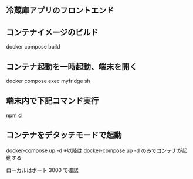 ## 冷蔵庫アプリのフロントエンド

## コンテナイメージのビルド

docker compose build

## コンテナ起動を一時起動、端末を開く

docker compose exec myfridge sh

## 端末内で下記コマンド実行

npm ci

## コンテナをデタッチモードで起動

docker-compose up -d
※以降は docker-compose up -d のみでコンテナが起動する

ローカルはポート 3000 で確認
